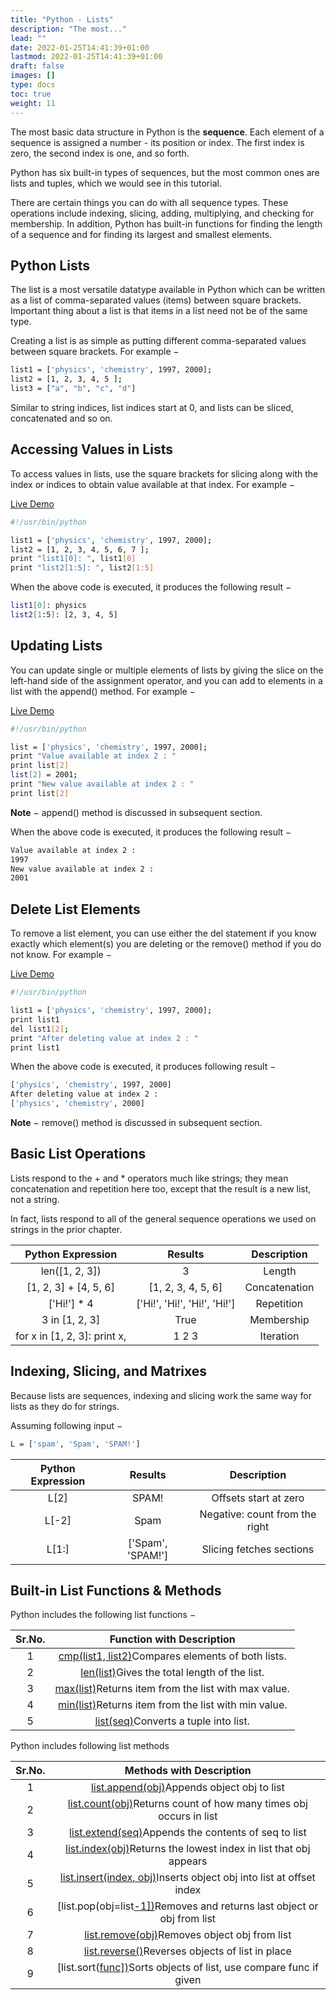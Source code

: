 ```yaml
---
title: "Python - Lists"
description: "The most..."
lead: ""
date: 2022-01-25T14:41:39+01:00
lastmod: 2022-01-25T14:41:39+01:00
draft: false
images: []
type: docs
toc: true
weight: 11
---
```




The most basic data structure in Python is the **sequence**. Each element of a sequence is assigned a number - its position or index. The first index is zero, the second index is one, and so forth.

Python has six built-in types of sequences, but the most common ones are lists and tuples, which we would see in this tutorial.

There are certain things you can do with all sequence types. These operations include indexing, slicing, adding, multiplying, and checking for membership. In addition, Python has built-in functions for finding the length of a sequence and for finding its largest and smallest elements.

## Python Lists

The list is a most versatile datatype available in Python which can be written as a list of comma-separated values (items) between square brackets. Important thing about a list is that items in a list need not be of the same type.

Creating a list is as simple as putting different comma-separated values between square brackets. For example −

```bash
list1 = ['physics', 'chemistry', 1997, 2000];
list2 = [1, 2, 3, 4, 5 ];
list3 = ["a", "b", "c", "d"]
```

Similar to string indices, list indices start at 0, and lists can be sliced, concatenated and so on.

## Accessing Values in Lists

To access values in lists, use the square brackets for slicing along with the index or indices to obtain value available at that index. For example −

[Live Demo](http://tpcg.io/GWTzcq)

```bash
#!/usr/bin/python

list1 = ['physics', 'chemistry', 1997, 2000];
list2 = [1, 2, 3, 4, 5, 6, 7 ];
print "list1[0]: ", list1[0]
print "list2[1:5]: ", list2[1:5]
```

When the above code is executed, it produces the following result −

```bash
list1[0]: physics
list2[1:5]: [2, 3, 4, 5]
```

## Updating Lists

You can update single or multiple elements of lists by giving the slice on the left-hand side of the assignment operator, and you can add to elements in a list with the append() method. For example −

[Live Demo](http://tpcg.io/PHXpBD)

```bash
#!/usr/bin/python

list = ['physics', 'chemistry', 1997, 2000];
print "Value available at index 2 : "
print list[2]
list[2] = 2001;
print "New value available at index 2 : "
print list[2]
```

**Note** − append() method is discussed in subsequent section.

When the above code is executed, it produces the following result −

```bash
Value available at index 2 :
1997
New value available at index 2 :
2001
```

## Delete List Elements

To remove a list element, you can use either the del statement if you know exactly which element(s) you are deleting or the remove() method if you do not know. For example −

[Live Demo](http://tpcg.io/k3xK1x)

```bash
#!/usr/bin/python

list1 = ['physics', 'chemistry', 1997, 2000];
print list1
del list1[2];
print "After deleting value at index 2 : "
print list1
```

When the above code is executed, it produces following result −

```bash
['physics', 'chemistry', 1997, 2000]
After deleting value at index 2 :
['physics', 'chemistry', 2000]
```

**Note** − remove() method is discussed in subsequent section.

## Basic List Operations

Lists respond to the + and * operators much like strings; they mean concatenation and repetition here too, except that the result is a new list, not a string.

In fact, lists respond to all of the general sequence operations we used on strings in the prior chapter.

|      Python Expression       |           Results            |  Description  |
| :--------------------------: | :--------------------------: | :-----------: |
|        len([1, 2, 3])        |              3               |    Length     |
|    [1, 2, 3] + [4, 5, 6]     |      [1, 2, 3, 4, 5, 6]      | Concatenation |
|         ['Hi!'] * 4          | ['Hi!', 'Hi!', 'Hi!', 'Hi!'] |  Repetition   |
|        3 in [1, 2, 3]        |             True             |  Membership   |
| for x in [1, 2, 3]: print x, |            1 2 3             |   Iteration   |

## Indexing, Slicing, and Matrixes

Because lists are sequences, indexing and slicing work the same way for lists as they do for strings.

Assuming following input −

```bash
L = ['spam', 'Spam', 'SPAM!']
```

| Python Expression |      Results      |          Description           |
| :---------------: | :---------------: | :----------------------------: |
|       L[2]        |       SPAM!       |     Offsets start at zero      |
|       L[-2]       |       Spam        | Negative: count from the right |
|       L[1:]       | ['Spam', 'SPAM!'] |    Slicing fetches sections    |

## Built-in List Functions & Methods

Python includes the following list functions −

| Sr.No. |                  Function with Description                   |
| :----: | :----------------------------------------------------------: |
|   1    | [cmp(list1, list2)](https://www.tutorialspoint.com/python/list_cmp.htm)Compares elements of both lists. |
|   2    | [len(list)](https://www.tutorialspoint.com/python/list_len.htm)Gives the total length of the list. |
|   3    | [max(list)](https://www.tutorialspoint.com/python/list_max.htm)Returns item from the list with max value. |
|   4    | [min(list)](https://www.tutorialspoint.com/python/list_min.htm)Returns item from the list with min value. |
|   5    | [list(seq)](https://www.tutorialspoint.com/python/list_list.htm)Converts a tuple into list. |

Python includes following list methods

| Sr.No. |                   Methods with Description                   |
| :----: | :----------------------------------------------------------: |
|   1    | [list.append(obj)](https://www.tutorialspoint.com/python/list_append.htm)Appends object obj to list |
|   2    | [list.count(obj)](https://www.tutorialspoint.com/python/list_count.htm)Returns count of how many times obj occurs in list |
|   3    | [list.extend(seq)](https://www.tutorialspoint.com/python/list_extend.htm)Appends the contents of seq to list |
|   4    | [list.index(obj)](https://www.tutorialspoint.com/python/list_index.htm)Returns the lowest index in list that obj appears |
|   5    | [list.insert(index, obj)](https://www.tutorialspoint.com/python/list_insert.htm)Inserts object obj into list at offset index |
|   6    | [list.pop(obj=list[-1\])](https://www.tutorialspoint.com/python/list_pop.htm)Removes and returns last object or obj from list |
|   7    | [list.remove(obj)](https://www.tutorialspoint.com/python/list_remove.htm)Removes object obj from list |
|   8    | [list.reverse()](https://www.tutorialspoint.com/python/list_reverse.htm)Reverses objects of list in place |
|   9    | [list.sort([func\])](https://www.tutorialspoint.com/python/list_sort.htm)Sorts objects of list, use compare func if given |
